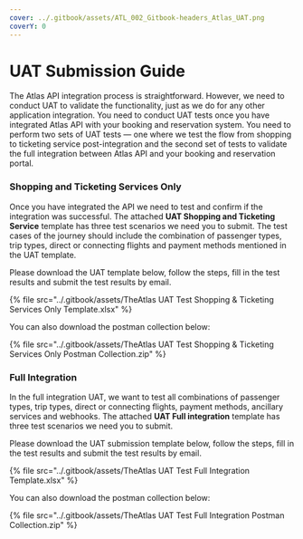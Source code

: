 ```yaml
---
cover: ../.gitbook/assets/ATL_002_Gitbook-headers_Atlas_UAT.png
coverY: 0
---
```


# UAT Submission Guide

The Atlas API integration process is straightforward. However, we need to conduct UAT to validate the functionality, just as we do for any other application integration. You need to conduct UAT tests once you have integrated Atlas API with your booking and reservation system. You need to perform two sets of UAT tests — one where we test the flow from shopping to ticketing service post-integration and the second set of tests to validate the full integration between Atlas API and your booking and reservation portal.

### Shopping and Ticketing Services Only

Once you have integrated the API we need to test and confirm if the integration was successful. The attached **UAT Shopping and Ticketing Service** template has three test scenarios we need you to submit. The test cases of the journey should include the combination of passenger types, trip types, direct or connecting flights and payment methods mentioned in the UAT template.&#x20;

Please download the UAT template below, follow the steps, fill in the test results and submit the test results by email.&#x20;

{% file src="../.gitbook/assets/TheAtlas UAT Test Shopping & Ticketing Services Only Template.xlsx" %}

You can also download the postman collection below:

{% file src="../.gitbook/assets/TheAtlas UAT Test Shopping & Ticketing Services Only Postman Collection.zip" %}

### Full Integration

In the full integration UAT, we want to test all combinations of passenger types, trip types, direct or connecting flights, payment methods, ancillary services and webhooks. The attached **UAT Full integration** template has three test scenarios we need you to submit.&#x20;

Please download the UAT submission template below, follow the steps, fill in the test results and submit the test results by email.&#x20;

{% file src="../.gitbook/assets/TheAtlas UAT Test Full Integration Template.xlsx" %}

You can also download the postman collection below:

{% file src="../.gitbook/assets/TheAtlas UAT Test Full Integration Postman Collection.zip" %}
